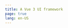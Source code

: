 ```yaml
---
title: A Vue 3 UI framework
page: true
lang: en-US
---
```


<ClientOnly>
  <ParallaxHome />
</ClientOnly>
